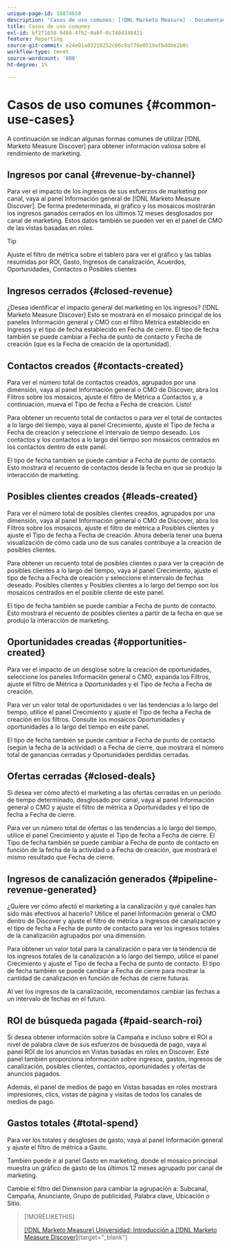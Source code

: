 ```yaml
---
unique-page-id: 18874658
description: 'Casos de uso comunes: [!DNL Marketo Measure] - Documentación del producto'
title: Casos de uso comunes
exl-id: bf271658-9460-4fb2-9a0f-0c7404348421
feature: Reporting
source-git-commit: e24e01a03218252c06c9a776e0519afbddbe2b8c
workflow-type: tm+mt
source-wordcount: '880'
ht-degree: 1%

---
```


# Casos de uso comunes {#common-use-cases}

A continuación se indican algunas formas comunes de utilizar [!DNL Marketo Measure Discover] para obtener información valiosa sobre el rendimiento de marketing.

## Ingresos por canal {#revenue-by-channel}

Para ver el impacto de los ingresos de sus esfuerzos de marketing por canal, vaya al panel Información general de [!DNL Marketo Measure Discover]. De forma predeterminada, el gráfico y los mosaicos mostrarán los ingresos ganados cerrados en los últimos 12 meses desglosados por canal de marketing. Estos datos también se pueden ver en el panel de CMO de las vistas basadas en roles.

>[!TIP]
>
>Ajuste el filtro de métrica sobre el tablero para ver el gráfico y las tablas resumidas por ROI, Gasto, Ingresos de canalización, Acuerdos, Oportunidades, Contactos o Posibles clientes

## Ingresos cerrados {#closed-revenue}

¿Desea identificar el impacto general del marketing en los ingresos? [!DNL Marketo Measure Discover] Esto se mostrará en el mosaico principal de los paneles Información general y CMO con el filtro Métrica establecido en Ingresos y el tipo de fecha establecido en Fecha de cierre. El tipo de fecha también se puede cambiar a Fecha de punto de contacto y Fecha de creación (que es la Fecha de creación de la oportunidad).

## Contactos creados {#contacts-created}

Para ver el número total de contactos creados, agrupados por una dimensión, vaya al panel Información general o CMO de Discover, abra los Filtros sobre los mosaicos, ajuste el filtro de Métrica a Contactos y, a continuación, mueva el Tipo de fecha a Fecha de creación. Listo!

Para obtener un recuento total de contactos o para ver el total de contactos a lo largo del tiempo, vaya al panel Crecimiento, ajuste el Tipo de fecha a Fecha de creación y seleccione el intervalo de tiempo deseado. Los contactos y los contactos a lo largo del tiempo son mosaicos centrados en los contactos dentro de este panel.

El tipo de fecha también se puede cambiar a Fecha de punto de contacto. Esto mostrará el recuento de contactos desde la fecha en que se produjo la interacción de marketing.

## Posibles clientes creados {#leads-created}

Para ver el número total de posibles clientes creados, agrupados por una dimensión, vaya al panel Información general o CMO de Discover, abra los Filtros sobre los mosaicos, ajuste el filtro de métrica a Posibles clientes y ajuste el Tipo de fecha a Fecha de creación. Ahora debería tener una buena visualización de cómo cada uno de sus canales contribuye a la creación de posibles clientes.

Para obtener un recuento total de posibles clientes o para ver la creación de posibles clientes a lo largo del tiempo, vaya al panel Crecimiento, ajuste el tipo de fecha a Fecha de creación y seleccione el intervalo de fechas deseado. Posibles clientes y Posibles clientes a lo largo del tiempo son los mosaicos centrados en el posible cliente de este panel.

El tipo de fecha también se puede cambiar a Fecha de punto de contacto. Esto mostrará el recuento de posibles clientes a partir de la fecha en que se produjo la interacción de marketing.

## Oportunidades creadas {#opportunities-created}

Para ver el impacto de un desglose sobre la creación de oportunidades, seleccione los paneles Información general o CMO, expanda los Filtros, ajuste el filtro de Métrica a Oportunidades y el Tipo de fecha a Fecha de creación.

Para ver un valor total de oportunidades o ver las tendencias a lo largo del tiempo, utilice el panel Crecimiento y ajuste el Tipo de fecha a Fecha de creación en los filtros. Consulte los mosaicos Oportunidades y oportunidades a lo largo del tiempo en este panel.

El tipo de fecha también se puede cambiar a Fecha de punto de contacto (según la fecha de la actividad) o a Fecha de cierre, que mostrará el número total de ganancias cerradas _y_ Oportunidades perdidas cerradas.

## Ofertas cerradas {#closed-deals}

Si desea ver cómo afectó el marketing a las ofertas cerradas en un período de tiempo determinado, desglosado por canal, vaya al panel Información general o CMO y ajuste el filtro de métrica a Oportunidades y el tipo de fecha a Fecha de cierre.

Para ver un número total de ofertas o las tendencias a lo largo del tiempo, utilice el panel Crecimiento y ajuste el Tipo de fecha a Fecha de cierre. El Tipo de fecha también se puede cambiar a Fecha de punto de contacto en función de la fecha de la actividad o a Fecha de creación, que mostrará el mismo resultado que Fecha de cierre.

## Ingresos de canalización generados {#pipeline-revenue-generated}

¿Quiere ver cómo afectó el marketing a la canalización y qué canales han sido más efectivos al hacerlo? Utilice el panel Información general o CMO dentro de Discover y ajuste el filtro de métrica a Ingresos de canalización y el tipo de fecha a Fecha de punto de contacto para ver los ingresos totales de la canalización agrupados por una dimensión.

Para obtener un valor total para la canalización o para ver la tendencia de los ingresos totales de la canalización a lo largo del tiempo, utilice el panel Crecimiento y ajuste el Tipo de fecha a Fecha de punto de contacto. El tipo de fecha también se puede cambiar a Fecha de cierre para mostrar la cantidad de canalización en función de fechas de cierre futuras.

Al ver los ingresos de la canalización, recomendamos cambiar las fechas a un intervalo de fechas en el futuro.

## ROI de búsqueda pagada {#paid-search-roi}

Si desea obtener información sobre la Campaña e incluso sobre el ROI a nivel de palabra clave de sus esfuerzos de búsqueda de pago, vaya al panel ROI de los anuncios en Vistas basadas en roles en Discover. Este panel también proporciona información sobre ingresos, gastos, ingresos de canalización, posibles clientes, contactos, oportunidades y ofertas de anuncios pagados.

Además, el panel de medios de pago en Vistas basadas en roles mostrará impresiones, clics, vistas de página y visitas de todos los canales de medios de pago.

## Gastos totales {#total-spend}

Para ver los totales y desgloses de gasto, vaya al panel Información general y ajuste el filtro de métrica a Gasto.

También puede ir al panel Gasto en marketing, donde el mosaico principal muestra un gráfico de gasto de los últimos 12 meses agrupado por canal de marketing.

Cambie el filtro del Dimension para cambiar la agrupación a: Subcanal, Campaña, Anunciante, Grupo de publicidad, Palabra clave, Ubicación o Sitio.

>[!MORELIKETHIS]
>
>[[!DNL Marketo Measure] Universidad: Introducción a [!DNL Marketo Measure Discover]](https://universityonline.marketo.com/courses/bizible-discover/#/page/5c645586a7863a73ad3b23e6){target="_blank"}
